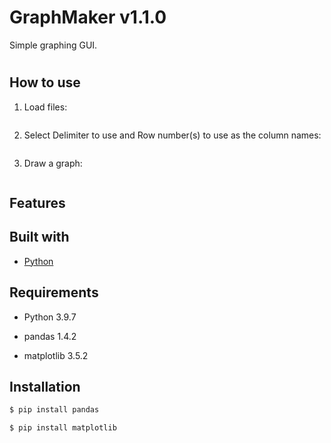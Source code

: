 # GraphMaker v1.1.0

Simple graphing GUI.

# 

## How to use
1. Load files:
```
```
2. Select Delimiter to use and Row number(s) to use as the column names:
```
```
3. Draw a graph:
```
```
## Features

## Built with

- [Python](https://www.python.org/downloads/)

## Requirements

- Python 3.9.7

- pandas 1.4.2

- matplotlib 3.5.2

## Installation
```bash
$ pip install pandas

$ pip install matplotlib
```
